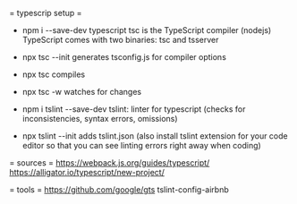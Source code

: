 = typescrip setup =

* npm i --save-dev typescript
tsc is the TypeScript compiler (nodejs)
TypeScript comes with two binaries: tsc and tsserver
* npx tsc --init
generates tsconfig.js for compiler options
* npx tsc
compiles
* npx tsc -w
watches for changes

* npm i tslint --save-dev
tslint: linter for typescript (checks for inconsistencies, syntax errors, omissions)
* npx tslint --init
adds tslint.json
(also install tslint extension for your code editor so that you can see linting errors right away when coding)





= sources =
https://webpack.js.org/guides/typescript/
https://alligator.io/typescript/new-project/


= tools =
https://github.com/google/gts
tslint-config-airbnb
